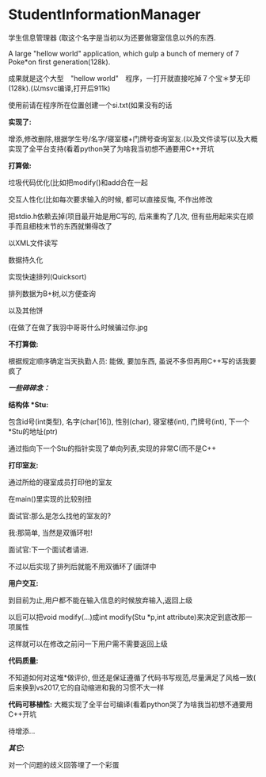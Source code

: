 # StudentInformationManager
学生信息管理器 (取这个名字是当初以为还要做寝室信息以外的东西.

A large "hellow world" application, which gulp a bunch of memery of 7 Poke*on first generation(128k).

成果就是这个大型　"hellow world"　程序，一打开就直接吃掉７个宝＊梦无印(128k).(以msvc编译,打开后911k)

使用前请在程序所在位置创建一个si.txt(如果没有的话

__实现了:__

增添,修改删除,根据学生号/名字/寝室楼+门牌号查询室友.(以及文件读写(以及大概实现了全平台支持(看着python哭了为啥我当初想不通要用C++开坑

__打算做:__

垃圾代码优化(比如把modify()和add合在一起

交互人性化(比如每次要求输入的时候, 都可以直接反悔, 不作出修改

把stdio.h依赖去掉(项目最开始是用C写的, 后来重构了几次, 但有些用起来实在顺手而且细枝末节的东西就懒得改了

以XML文件读写

数据持久化

实现快速排列(Quicksort)

排列数据为B+树,以方便查询

以及其他饼

(在做了在做了我羽中哥哥什么时候骗过你.jpg

 __不打算做:__
 
 根据规定顺序确定当天执勤人员:  能做, 要加东西, 虽说不多但再用C++写的话我要疯了

___一些碎碎念：___

__结构体 *Stu:__

包含id号(int类型), 名字(char[16]), 性别(char), 寝室楼(int), 门牌号(int), 下一个*Stu的地址(ptr)

通过指向下一个Stu的指针实现了单向列表,实现的非常C(而不是C++

__打印室友:__

通过所给的寝室成员打印他的室友

在main()里实现的比较别扭

面试官:那么是怎么找他的室友的?

我:那简单, 当然是双循环啦!

面试官:下一个面试者请进.

不过以后实现了排列后就能不用双循环了(画饼中

__用户交互:__

到目前为止,用户都不能在输入信息的时候放弃输入,返回上级

以后可以把void modify(...)成int modify(Stu *p,int attribute)来决定到底改那一项属性

这样就可以在修改之前问一下用户需不需要返回上级

__代码质量:__

不知道如何对这堆*做评价, 但还是保证遵循了代码书写规范,尽量满足了风格一致( 后来换到vs2017,它的自动缩进和我的习惯不大一样

__代码可移植性:__
大概实现了全平台可编译(看着python哭了为啥我当初想不通要用C++开坑

待增添...

___其它:___

对一个问题的歧义回答埋了一个彩蛋
